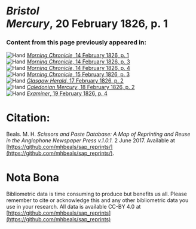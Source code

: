 # *Bristol Mercury*, 20 February 1826, p. 1  
  
### Content from this page previously appeared in:  
![Hand](http://scissorsandpaste.net/wp-content/uploads/2017/06/smallhandpointer.png) [*Morning Chronicle*, 14 February 1826, p. 1](https://mhbeals.github.io/sap_html/Morning-Chronicle/Morning-Chronicle-14-February-1826-p-1)  
![Hand](http://scissorsandpaste.net/wp-content/uploads/2017/06/smallhandpointer.png) [*Morning Chronicle*, 14 February 1826, p. 3](https://mhbeals.github.io/sap_html/Morning-Chronicle/Morning-Chronicle-14-February-1826-p-3)  
![Hand](http://scissorsandpaste.net/wp-content/uploads/2017/06/smallhandpointer.png) [*Morning Chronicle*, 14 February 1826, p. 4](https://mhbeals.github.io/sap_html/Morning-Chronicle/Morning-Chronicle-14-February-1826-p-4)  
![Hand](http://scissorsandpaste.net/wp-content/uploads/2017/06/smallhandpointer.png) [*Morning Chronicle*, 15 February 1826, p. 3](https://mhbeals.github.io/sap_html/Morning-Chronicle/Morning-Chronicle-15-February-1826-p-3)  
![Hand](http://scissorsandpaste.net/wp-content/uploads/2017/06/smallhandpointer.png) [*Glasgow Herald*, 17 February 1826, p. 2](https://mhbeals.github.io/sap_html/Glasgow-Herald/Glasgow-Herald-17-February-1826-p-2)  
![Hand](http://scissorsandpaste.net/wp-content/uploads/2017/06/smallhandpointer.png) [*Caledonian Mercury*, 18 February 1826, p. 2](https://mhbeals.github.io/sap_html/Caledonian-Mercury/Caledonian-Mercury-18-February-1826-p-2)  
![Hand](http://scissorsandpaste.net/wp-content/uploads/2017/06/smallhandpointer.png) [*Examiner*, 19 February 1826, p. 4](https://mhbeals.github.io/sap_html/Examiner/Examiner-19-February-1826-p-4)  


# Citation: 

Beals. M. H. *Scissors and Paste Database: A Map of Reprinting and Reuse in the Anglophone Newspaper Press v.1.0.1.* 2 June 2017. Available at [https://github.com/mhbeals/sap_reprints/](https://github.com/mhbeals/sap_reprints/). 

# Nota Bona

Bibliometric data is time consuming to produce but benefits us all. Please remember to cite or acknowledge this and any other bibliometric data you use in your research. All data is available CC-BY 4.0 at [https://github.com/mhbeals/sap_reprints](https://github.com/mhbeals/sap_reprints)